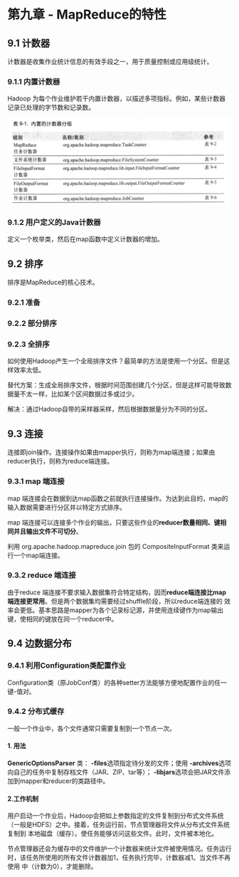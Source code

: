 # 第九章 - MapReduce的特性

## 9.1 计数器

计数器是收集作业统计信息的有效手段之一，用于质量控制或应用级统计。

### 9.1.1 内置计数器

Hadoop 为每个作业维护若干内置计数器，以描述多项指标。例如，某些计数器记录已处理的字节数和记录数。

![Hadoop counter](../../image/bigData/Hadoop权威指南/Hadoop-counter.png)

### 9.1.2 用户定义的Java计数器

定义一个枚举类，然后在map函数中定义计数器的增加。

## 9.2 排序

排序是MapReduce的核心技术。

### 9.2.1 准备

### 9.2.2 部分排序

### 9.2.3 全排序

如何使用Hadoop产生一个全局排序文件？最简单的方法是使用一个分区。但是这样效率太低。

替代方案：生成全局排序文件，根据时间范围创建几个分区，但是这样可能导致数据量不太一样，比如某个区间数据过多或过少。

解决：通过Hadoop自带的采样器采样，然后根据数据量分为不同的分区。

## 9.3 连接

连接即join操作。连接操作如果由mapper执行，则称为map端连接；如果由reducer执行，则称为reduce端连接。

### 9.3.1 map 端连接

map 端连接会在数据到达map函数之前就执行连接操作。为达到此目的，map的输入数据需要进行分区并以特定方式排序。

map 端连接可以连接多个作业的输出，只要这些作业的**reducer数量相同、键相同并且输出文件不可切分**。

利用 org.apache.hadoop.mapreduce.join 包的 CompositeInputFormat 类来运行一个map端连接。

### 9.3.2 reduce 端连接

由于reduce 端连接不要求输入数据集符合特定结构，因而**reduce端连接比map端连接更常用**。但是两个数据集均需要经过shuffle阶段，所以reduce端连接的
效率会更低。基本思路是mapper为各个记录标记源，并使用连续键作为map输出键，使相同的键放在同一个reducer中。


## 9.4 边数据分布

### 9.4.1 利用Configuration类配置作业

Configuration类（原JobConf类）的各种setter方法能够方便地配置作业的任一键-值对。

### 9.4.2 分布式缓存

一般一个作业中，各个文件通常只需要复制到一个节点一次。

#### 1. 用法

**GenericOptionsParser** 类： **-files**选项指定待分发的文件；使用 **-archives**选项向自己的任务中复制存档文件（JAR、ZIP、tar等）；
**-libjars**选项会把JAR文件添加到mapper和reducer的类路径中。

#### 2.工作机制

用户启动一个作业后，Hadoop会把如上参数指定的文件复制到分布式文件系统（一般是HDFS）之中。接着，任务运行前，节点管理器将文件从分布式文件系统复制到
本地磁盘（缓存）。使任务能够访问这些文件。此时，文件被本地化。

节点管理器还会为缓存中的文件维护一个计数器来统计文件被使用情况。任务运行时，该任务所使用的所有文件计数器加1，任务执行完毕，计数器减1。当文件不再使用
中（计数为0），才能删除。
